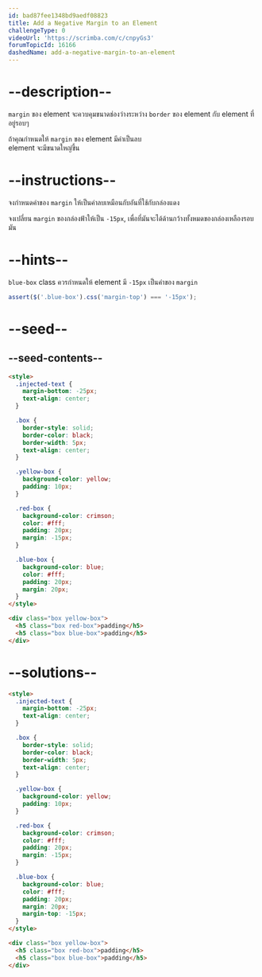 ```yaml
---
id: bad87fee1348bd9aedf08823
title: Add a Negative Margin to an Element
challengeType: 0
videoUrl: 'https://scrimba.com/c/cnpyGs3'
forumTopicId: 16166
dashedName: add-a-negative-margin-to-an-element
---
```


# --description--

`margin` ของ element จะควบคุมขนาดช่องว่างระหว่าง `border` ของ element กับ element ที่อยู่รอบๆ

ถ้าคุณกำหนดให้  `margin` ของ element มีค่าเป็นลบ  
element จะมีขนาดใหญ่ขึ้น

# --instructions--

จงกำหนดค่าของ `margin` ให้เป็นค่าลบเหมือนกับอันที่ใช้กับกล่องแดง

จงเปลี่ยน `margin` ของกล่องฟ้าให้เป็น `-15px`, เพื่อที่มันจะได้ด้านกว้างทั้งหมดของกล่องเหลืองรอบมัน

# --hints--

`blue-box` class ควรกำหนดให้ element มี `-15px` เป็นค่าของ `margin`

```js
assert($('.blue-box').css('margin-top') === '-15px');
```

# --seed--

## --seed-contents--

```html
<style>
  .injected-text {
    margin-bottom: -25px;
    text-align: center;
  }

  .box {
    border-style: solid;
    border-color: black;
    border-width: 5px;
    text-align: center;
  }

  .yellow-box {
    background-color: yellow;
    padding: 10px;
  }

  .red-box {
    background-color: crimson;
    color: #fff;
    padding: 20px;
    margin: -15px;
  }

  .blue-box {
    background-color: blue;
    color: #fff;
    padding: 20px;
    margin: 20px;
  }
</style>

<div class="box yellow-box">
  <h5 class="box red-box">padding</h5>
  <h5 class="box blue-box">padding</h5>
</div>
```

# --solutions--

```html
<style>
  .injected-text {
    margin-bottom: -25px;
    text-align: center;
  }

  .box {
    border-style: solid;
    border-color: black;
    border-width: 5px;
    text-align: center;
  }

  .yellow-box {
    background-color: yellow;
    padding: 10px;
  }

  .red-box {
    background-color: crimson;
    color: #fff;
    padding: 20px;
    margin: -15px;
  }

  .blue-box {
    background-color: blue;
    color: #fff;
    padding: 20px;
    margin: 20px;
    margin-top: -15px;
  }
</style>

<div class="box yellow-box">
  <h5 class="box red-box">padding</h5>
  <h5 class="box blue-box">padding</h5>
</div>
```
